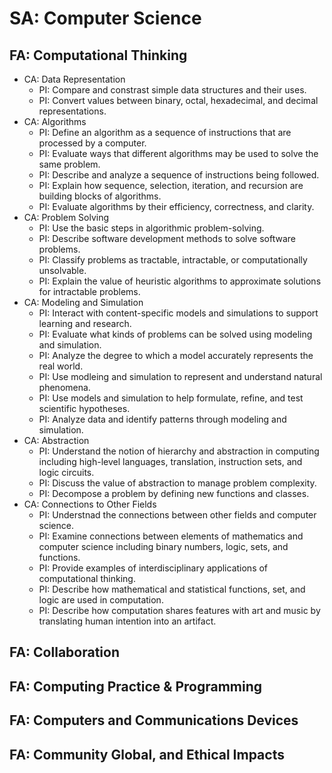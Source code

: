 SA: Computer Science
===

FA: Computational Thinking
---

- CA: Data Representation
  - PI: Compare and constrast simple data structures and their uses.
  - PI: Convert values between binary, octal, hexadecimal, and decimal representations.
- CA: Algorithms
  - PI: Define an algorithm as a sequence of instructions that are processed by a computer.
  - PI: Evaluate ways that different algorithms may be used to solve the same problem.
  - PI: Describe and analyze a sequence of instructions being followed.
  - PI: Explain how sequence, selection, iteration, and recursion are building blocks of algorithms.
  - PI: Evaluate algorithms by their efficiency, correctness, and clarity.
- CA: Problem Solving
  - PI: Use the basic steps in algorithmic problem-solving.
  - PI: Describe software development methods to solve software problems.
  - PI: Classify problems as tractable, intractable, or computationally unsolvable.
  - PI: Explain the value of heuristic algorithms to approximate solutions for intractable problems.
- CA: Modeling and Simulation
  - PI: Interact with content-specific models and simulations to support learning and research.
  - PI: Evaluate what kinds of problems can be solved using modeling and simulation.
  - PI: Analyze the degree to which a model accurately represents the real world.
  - PI: Use modleing and simulation to represent and understand natural phenomena.
  - PI: Use models and simulation to help formulate, refine, and test scientific hypotheses.
  - PI: Analyze data and identify patterns through modeling and simulation.
- CA: Abstraction
  - PI: Understand the notion of hierarchy and abstraction in computing including high-level languages, translation, instruction sets, and logic circuits.
  - PI: Discuss the value of abstraction to manage problem complexity.
  - PI: Decompose a problem by defining new functions and classes.
- CA: Connections to Other Fields
  - PI: Understnad the connections between other fields and computer science.
  - PI: Examine connections between elements of mathematics and computer science including binary numbers, logic, sets, and functions.
  - PI: Provide examples of interdisciplinary applications of computational thinking.
  - PI: Describe how mathematical and statistical functions, set, and logic are used in computation.
  - PI: Describe how computation shares features with art and music by translating human intention into an artifact.

FA: Collaboration
---

FA: Computing Practice & Programming
---

FA: Computers and Communications Devices
---

FA: Community Global, and Ethical Impacts
---
